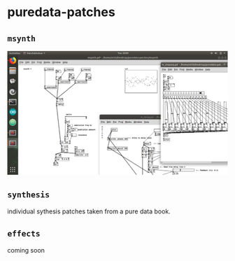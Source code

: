 # puredata-patches

## `msynth`

![screenshot](/screenshot.png)

## `synthesis`

individual sythesis patches taken from a pure data book.

## `effects`

coming soon
